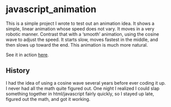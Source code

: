 javascript_animation
====================

This is a simple project I wrote to test out an animation idea. It shows a simple, linear animation whose speed does not vary. It moves in a very robotic manner. Contrast that with a ‘smooth’ animation, using the cosine wave to adjust the speed. It starts slow, moves fastest in the middle, and then slows up toward the end. This animation is much more natural.

See it in action [here](http://bradcupit.github.com/javascript_animation/).

History
-------
I had the idea of using a cosine wave several years before ever coding it up. I never had all the math quite figured out. One night I realized I could slap something together in html/javascript fairly quickly, so I stayed up late, figured out the math, and got it working.
